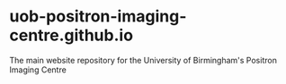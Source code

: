 # uob-positron-imaging-centre.github.io
The main website repository for the University of Birmingham's Positron Imaging Centre
